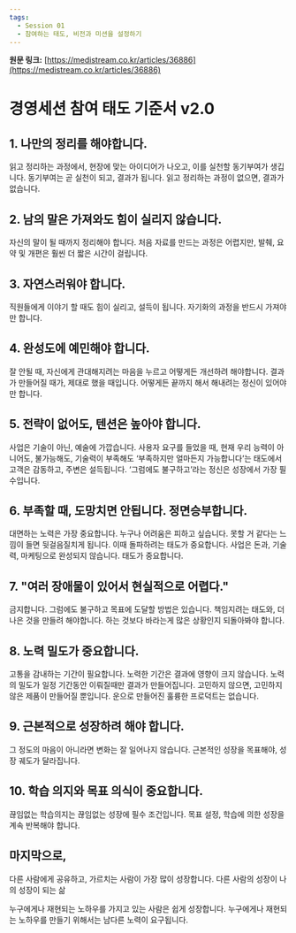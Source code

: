 ```yaml
---
tags:
  - Session 01
  - 참여하는 태도, 비전과 미션을 설정하기
---
```

**원문 링크:** [https://medistream.co.kr/articles/36886](https://medistream.co.kr/articles/36886)

# 경영세션 참여 태도 기준서 v2.0

## 1. 나만의 정리를 해야합니다.
읽고 정리하는 과정에서, 현장에 맞는 아이디어가 나오고, 이를 실천할 동기부여가 생깁니다.
동기부여는 곧 실천이 되고, 결과가 됩니다. 읽고 정리하는 과정이 없으면, 결과가 없습니다.

## 2. 남의 말은 가져와도 힘이 실리지 않습니다.
자신의 말이 될 때까지 정리해야 합니다.
처음 자료를 만드는 과정은 어렵지만, 발췌, 요약 및 개편은 훨씬 더 짧은 시간이 걸립니다.

## 3. 자연스러워야 합니다.
직원들에게 이야기 할 때도 힘이 실리고, 설득이 됩니다.
자기화의 과정을 반드시 가져야만 합니다.

## 4. 완성도에 예민해야 합니다.
잘 안될 때, 자신에게 관대해지려는 마음을 누르고 어떻게든 개선하려 해야합니다.
결과가 만들어질 때가, 제대로 했을 때입니다. 어떻게든 끝까지 해서 해내려는 정신이 있어야만 합니다.

## 5. 전략이 없어도, 텐션은 높아야 합니다.
사업은 기술이 아닌, 예술에 가깝습니다.
사용자 요구를 들었을 때, 현재 우리 능력이 아니어도, 불가능해도, 기술력이 부족해도 ‘부족하지만 얼마든지 가능합니다’는 태도에서 고객은 감동하고, 주변은 설득됩니다. ‘그럼에도 불구하고’라는 정신은 성장에서 가장 필수입니다.

## 6. 부족할 때, 도망치면 안됩니다. 정면승부합니다.
대면하는 노력은 가장 중요합니다.
누구나 어려움은 피하고 싶습니다. 못할 거 같다는 느낌이 들면 뒷걸음질치게 됩니다. 이때 돌파하려는 태도가 중요합니다. 사업은 돈과, 기술력, 마케팅으로 완성되지 않습니다. 태도가 중요합니다.

## 7. "여러 장애물이 있어서 현실적으로 어렵다."
금지합니다. 그럼에도 불구하고 목표에 도달할 방법은 있습니다. 책임지려는 태도와, 더 나은 것을 만들려 해야합니다. 하는 것보다 바라는게 많은 상황인지 되돌아봐야 합니다.

## 8. 노력 밀도가 중요합니다.
고통을 감내하는 기간이 필요합니다.
노력한 기간은 결과에 영향이 크지 않습니다. 노력의 밀도가 일정 기간동안 이뤄질때만 결과가 만들어집니다. 고민하지 않으면, 고민하지 않은 제품이 만들어질 뿐입니다. 운으로 만들어진 훌륭한 프로덕트는 없습니다.

## 9. 근본적으로 성장하려 해야 합니다.
그 정도의 마음이 아니라면 변화는 잘 일어나지 않습니다.
근본적인 성장을 목표해야, 성장 궤도가 달라집니다.

## 10. 학습 의지와 목표 의식이 중요합니다.
끊임없는 학습의지는 끊임없는 성장에 필수 조건입니다.
목표 설정, 학습에 의한 성장을 계속 반복해야 합니다.

## 마지막으로,
다른 사람에게 공유하고, 가르치는 사람이 가장 많이 성장합니다.
다른 사람의 성장이 나의 성장이 되는 삶

누구에게나 재현되는 노하우를 가지고 있는 사람은 쉽게 성장합니다.
누구에게나 재현되는 노하우를 만들기 위해서는 남다른 노력이 요구됩니다.
